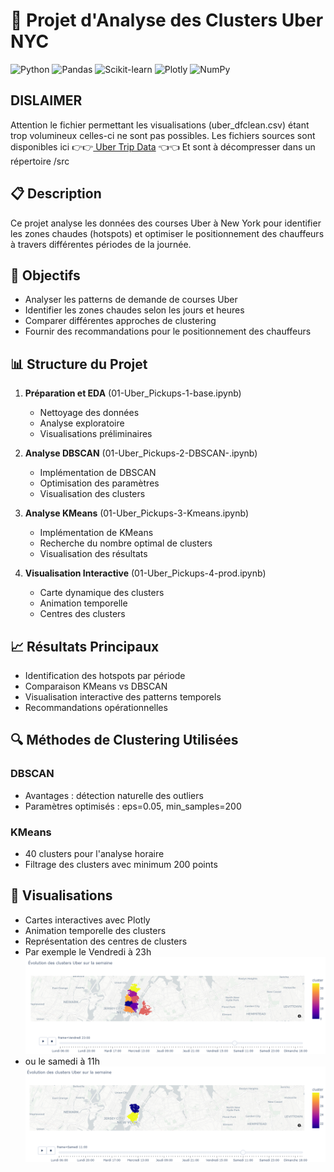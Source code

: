 # 🚗 Projet d'Analyse des Clusters Uber NYC

![Python](https://img.shields.io/badge/Python-3.9+-blue.svg)
![Pandas](https://img.shields.io/badge/Pandas-2.0+-green.svg)
![Scikit-learn](https://img.shields.io/badge/Scikit--learn-1.0+-red.svg)
![Plotly](https://img.shields.io/badge/Plotly-5.0+-blue.svg)
![NumPy](https://img.shields.io/badge/NumPy-1.20+-yellow.svg)

##  DISLAIMER
Attention le fichier permettant les visualisations (uber_dfclean.csv) étant trop volumineux celles-ci ne sont pas possibles.
Les fichiers sources sont disponibles ici
👉👉<a href="https://full-stack-bigdata-datasets.s3.eu-west-3.amazonaws.com/Machine+Learning+non+Supervis%C3%A9/Projects/uber-trip-data.zip" target="_blank"> Uber Trip Data</a> 👈👈
Et sont à décompresser dans un répertoire /src

## 📋 Description
Ce projet analyse les données des courses Uber à New York pour identifier les zones chaudes (hotspots) et optimiser le positionnement des chauffeurs à travers différentes périodes de la journée.

## 🎯 Objectifs
- Analyser les patterns de demande de courses Uber
- Identifier les zones chaudes selon les jours et heures
- Comparer différentes approches de clustering
- Fournir des recommandations pour le positionnement des chauffeurs

## 📊 Structure du Projet
1. **Préparation et EDA** (01-Uber_Pickups-1-base.ipynb)
   - Nettoyage des données
   - Analyse exploratoire
   - Visualisations préliminaires

2. **Analyse DBSCAN** (01-Uber_Pickups-2-DBSCAN-.ipynb)
   - Implémentation de DBSCAN
   - Optimisation des paramètres
   - Visualisation des clusters

3. **Analyse KMeans** (01-Uber_Pickups-3-Kmeans.ipynb)
   - Implémentation de KMeans
   - Recherche du nombre optimal de clusters
   - Visualisation des résultats

4. **Visualisation Interactive** (01-Uber_Pickups-4-prod.ipynb)
   - Carte dynamique des clusters
   - Animation temporelle
   - Centres des clusters

## 📈 Résultats Principaux
- Identification des hotspots par période
- Comparaison KMeans vs DBSCAN
- Visualisation interactive des patterns temporels
- Recommandations opérationnelles

## 🔍 Méthodes de Clustering Utilisées
### DBSCAN
- Avantages : détection naturelle des outliers
- Paramètres optimisés : eps=0.05, min_samples=200

### KMeans
- 40 clusters pour l'analyse horaire
- Filtrage des clusters avec minimum 200 points

## 🎥 Visualisations
- Cartes interactives avec Plotly
- Animation temporelle des clusters
- Représentation des centres de clusters
- Par exemple le Vendredi à 23h
![alt text](image.png)
- ou le samedi à 11h 
![alt text](image-1.png)